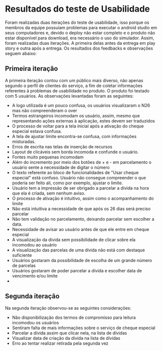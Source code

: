 # Resultados do teste de Usabilidade 

Foram realizadas duas iterações do teste de usabilidade, isso porque os membros da equipe possuíam problemas para executar o android studio em seus computadores e, devido o deploy não estar completo e o produto não estar disponível para download, era necessário o uso do simulador. 
Assim, foram realizadas duas iterações. A primeira delas antes da entrega em play story e outra após a entrega. Os resultados dos feedbacks e observações seguem abaixo: 

## Primeira iteração

A primeira iteração contou com um público mais diverso, não apenas segundo o perfil de clientes do serviço, a fim de coletar informações referentes à problemas de usabilidade no produto. O produto foi testado com 5 usuários. As observações levantadas foram as seguintes: 

* A logo utilizada é um pouco confusa, os usuários visualizaram o N26 mas não compreenderam o over
* Termos estrangeiros incomodam os usuário, assim, mesmo que representando ações externas à aplicação, estes devem ser traduzidos
* O processo de voltar para a tela inicial após a ativação do cheque especial estava confusa. 
* A tela de ajustar limite encontra-se confusa, com informações misturadas.
* Erros de escrita nas telas de inserção de recursos
* Layout de clicáveis sem borda incomoda e confunde o usuário.
* Fontes muito pequenas incomodam 
* Além do incremento por meio dos botões de + e - em parcelamento o usuário sente a necessidade de digitar o número 
* O texto referente ao bloco de funcionalidades de "Usar cheque especial" está confuso. Usuário não consegue compreender o que poderia ser feito ali, como por exemplo, ajustar o limite.
* Usuário tem a impressão de ser obrigado a parcelar a dívida na hora que ela é criada, sem nenhum aviso.
* O processo de ativação é intuitivo, assim como o acompanhamento do limite
* Não está intuitiva a necessidade de que após os 26 dias será preciso parcelar 
* Não tem validação no parcelamento, deixando parcelar sem escolher a data.
* Necessidade de avisar ao usuário antes de que ele entre em cheque especial
* A visualização da dívida sem possibilidade de clicar sobre ela incomodou ao usuário
* A visualização das parcelas de uma dívida não está com destaque suficiente
* Usuários gostaram da possibilidade de escolha de um grande número de parcelas 
* Usuários gostaram de poder parcelar a dívida e escolher data de vencimento e/ou limite
* 

## Segunda iteração

Na segunda iteração observou-se as seguintes considerações:

* Não disponibilização dos termos de compromisso para leitura incomodou os usuários
* Sentiram falta de mais informações sobre o serviço de cheque especial
* Parcelar a dívida assim que clicar nela, na lista de dívidas
* Visualizar data de criação da dívida na lista de dívidas
* Erro ao tentar realizar retirada pela segunda vez 
